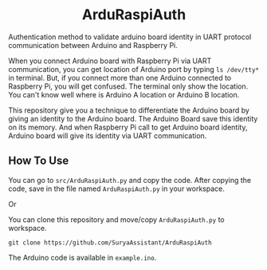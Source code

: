 <!-- Title -->
<span align = "center">

# ArduRaspiAuth
  
</span>
<!-- End of Title -->

Authentication method to validate arduino board identity in UART protocol communication between Arduino and Raspberry Pi.

When you connect Arduino board with Raspberry Pi via UART communication, you can get location of Arduino port by typing `ls /dev/tty*` in terminal. But, if you connect more than one Arduino connected to Raspberry Pi,  you will get confused. The terminal only show the location. You can't know well where is Arduino A location or Arduino B location.

This repository give you a technique to differentiate the Arduino board by giving an identity to the Arduino board. The Arduino Board save this identity on its memory. And when Raspberry Pi call to get Arduino board identity, Arduino board will give its identity via UART communication.

## How To Use
You can go to `src/ArduRaspiAuth.py` and copy the code. After copying the code, save in the file named `ArduRaspiAuth.py` in your workspace.

Or

You can clone this repository and move/copy `ArduRaspiAuth.py` to workspace.
```
git clone https://github.com/SuryaAssistant/ArduRaspiAuth
```

The Arduino code is available in `example.ino`.
